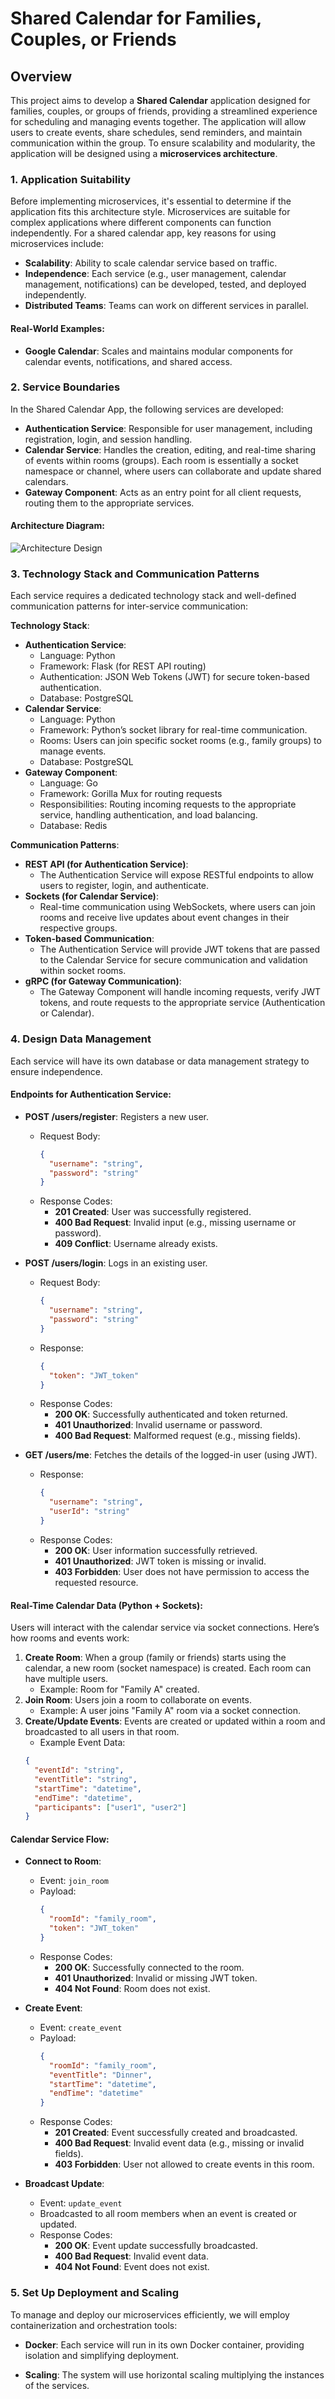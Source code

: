 # Shared Calendar for Families, Couples, or Friends

## Overview

This project aims to develop a **Shared Calendar** application designed for families, couples, or groups of friends, providing a streamlined experience for scheduling and managing events together. The application will allow users to create events, share schedules, send reminders, and maintain communication within the group. To ensure scalability and modularity, the application will be designed using a **microservices architecture**.

### 1. Application Suitability

Before implementing microservices, it's essential to determine if the application fits this architecture style. Microservices are suitable for complex applications where different components can function independently. For a shared calendar app, key reasons for using microservices include:

- **Scalability**: Ability to scale calendar service based on traffic.
- **Independence**: Each service (e.g., user management, calendar management, notifications) can be developed, tested, and deployed independently.
- **Distributed Teams**: Teams can work on different services in parallel.

#### Real-World Examples:

- **Google Calendar**: Scales and maintains modular components for calendar events, notifications, and shared access.

### 2. Service Boundaries

In the Shared Calendar App, the following services are developed:

- **Authentication Service**: Responsible for user management, including registration, login, and session handling.
- **Calendar Service**: Handles the creation, editing, and real-time sharing of events within rooms (groups). Each room is essentially a socket namespace or channel, where users can collaborate and update shared calendars.
- **Gateway Component**: Acts as an entry point for all client requests, routing them to the appropriate services.

#### Architecture Diagram:

![Architecture Design](utils/ArchitectureDesign.png)

### 3. Technology Stack and Communication Patterns

Each service requires a dedicated technology stack and well-defined communication patterns for inter-service communication:

**Technology Stack**:

- **Authentication Service**:
  - Language: Python
  - Framework: Flask (for REST API routing)
  - Authentication: JSON Web Tokens (JWT) for secure token-based authentication.
  - Database: PostgreSQL
- **Calendar Service**:
  - Language: Python
  - Framework: Python’s socket library for real-time communication.
  - Rooms: Users can join specific socket rooms (e.g., family groups) to manage events.
  - Database: PostgreSQL
- **Gateway Component**:
  - Language: Go
  - Framework: Gorilla Mux for routing requests
  - Responsibilities: Routing incoming requests to the appropriate service, handling authentication, and load balancing.
  - Database: Redis

**Communication Patterns**:

- **REST API (for Authentication Service)**:
  - The Authentication Service will expose RESTful endpoints to allow users to register, login, and authenticate.
- **Sockets (for Calendar Service)**:
  - Real-time communication using WebSockets, where users can join rooms and receive live updates about event changes in their respective groups.
- **Token-based Communication**:
  - The Authentication Service will provide JWT tokens that are passed to the Calendar Service for secure communication and validation within socket rooms.
- **gRPC (for Gateway Communication)**:
  - The Gateway Component will handle incoming requests, verify JWT tokens, and route requests to the appropriate service (Authentication or Calendar).

### 4. Design Data Management

Each service will have its own database or data management strategy to ensure independence.

#### Endpoints for Authentication Service:

- **POST /users/register**: Registers a new user.

  - Request Body:
    ```json
    {
      "username": "string",
      "password": "string"
    }
    ```
  - Response Codes:
    - **201 Created**: User was successfully registered.
    - **400 Bad Request**: Invalid input (e.g., missing username or password).
    - **409 Conflict**: Username already exists.

- **POST /users/login**: Logs in an existing user.

  - Request Body:
    ```json
    {
      "username": "string",
      "password": "string"
    }
    ```
  - Response:
    ```json
    {
      "token": "JWT_token"
    }
    ```
  - Response Codes:
    - **200 OK**: Successfully authenticated and token returned.
    - **401 Unauthorized**: Invalid username or password.
    - **400 Bad Request**: Malformed request (e.g., missing fields).

- **GET /users/me**: Fetches the details of the logged-in user (using JWT).
  - Response:
    ```json
    {
      "username": "string",
      "userId": "string"
    }
    ```
  - Response Codes:
    - **200 OK**: User information successfully retrieved.
    - **401 Unauthorized**: JWT token is missing or invalid.
    - **403 Forbidden**: User does not have permission to access the requested resource.

#### Real-Time Calendar Data (Python + Sockets):

Users will interact with the calendar service via socket connections. Here’s how rooms and events work:

1. **Create Room**: When a group (family or friends) starts using the calendar, a new room (socket namespace) is created. Each room can have multiple users.
   - Example: Room for "Family A" created.
2. **Join Room**: Users join a room to collaborate on events.
   - Example: A user joins "Family A" room via a socket connection.
3. **Create/Update Events**: Events are created or updated within a room and broadcasted to all users in that room.
   - Example Event Data:
   ```json
   {
     "eventId": "string",
     "eventTitle": "string",
     "startTime": "datetime",
     "endTime": "datetime",
     "participants": ["user1", "user2"]
   }
   ```

#### Calendar Service Flow:

- **Connect to Room**:

  - Event: `join_room`
  - Payload:
    ```json
    {
      "roomId": "family_room",
      "token": "JWT_token"
    }
    ```
  - Response Codes:
    - **200 OK**: Successfully connected to the room.
    - **401 Unauthorized**: Invalid or missing JWT token.
    - **404 Not Found**: Room does not exist.

- **Create Event**:

  - Event: `create_event`
  - Payload:
    ```json
    {
      "roomId": "family_room",
      "eventTitle": "Dinner",
      "startTime": "datetime",
      "endTime": "datetime"
    }
    ```
  - Response Codes:
    - **201 Created**: Event successfully created and broadcasted.
    - **400 Bad Request**: Invalid event data (e.g., missing or invalid fields).
    - **403 Forbidden**: User not allowed to create events in this room.

- **Broadcast Update**:
  - Event: `update_event`
  - Broadcasted to all room members when an event is created or updated.
  - Response Codes:
    - **200 OK**: Event update successfully broadcasted.
    - **400 Bad Request**: Invalid event data.
    - **404 Not Found**: Event does not exist.

### 5. Set Up Deployment and Scaling

To manage and deploy our microservices efficiently, we will employ containerization and orchestration tools:

- **Docker**: Each service will run in its own Docker container, providing isolation and simplifying deployment.

- **Scaling**: The system will use horizontal scaling multiplying the instances of the services.
